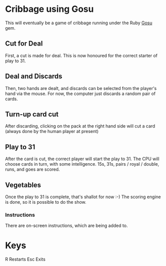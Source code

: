# Cribbage using Gosu

This will eventually be a game of cribbage running under the Ruby
[Gosu](http:http://www.libgosu.org/) gem.

## Cut for Deal

First, a cut is made for deal. This is now honoured for the correct starter
of play to 31.

## Deal and Discards

Then, two hands are dealt, and discards can be selected from the player's
hand via the mouse. For now, the computer just discards a random pair of cards.

## Turn-up card cut

After discarding, clicking on the pack at the right hand side will cut a
card (always done by the human player at present)

## Play to 31

After the card is cut, the correct player will start the play to 31.
The CPU will choose cards in turn, with some intelligence. 15s, 31s,
pairs / royal / double, runs, and goes are scored.

## Vegetables

Once the play to 31 is complete, that's shallot for now :-) The scoring
engine is done, so it is possible to do the show.

### Instructions

There are on-screen instructions, which are being added to.

# Keys

R   Restarts
Esc Exits
